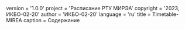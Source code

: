 version = '1.0.0'
project = 'Расписание РТУ МИРЭА'
copyright = '2023, ИКБО-02-20'
author = 'ИКБО-02-20'
language = 'ru'
title = Timetable-MIREA
caption = Содержание